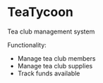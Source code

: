 # TeaTycoon
Tea club management system

Functionality:
 - Manage tea club members
 - Manage tea club supplies
 - Track funds available
